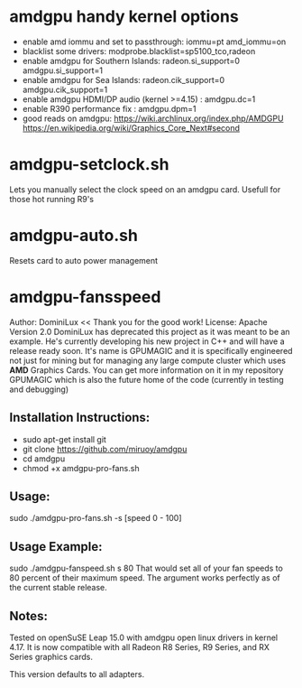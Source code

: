 # amdgpu handy kernel options
* enable amd iommu and set to passthrough: iommu=pt amd_iommu=on
* blacklist some drivers: modprobe.blacklist=sp5100_tco,radeon
* enable amdgpu for Southern Islands: radeon.si_support=0 amdgpu.si_support=1
* enable amdgpu for Sea Islands: radeon.cik_support=0 amdgpu.cik_support=1
* enable amdgpu HDMI/DP audio (kernel >=4.15) : amdgpu.dc=1
* enable R390 performance fix : amdgpu.dpm=1
* good reads on amdgpu: https://wiki.archlinux.org/index.php/AMDGPU  https://en.wikipedia.org/wiki/Graphics_Core_Next#second

# amdgpu-setclock.sh
Lets you manually select the clock speed on an amdgpu card. Usefull for those hot running R9's

# amdgpu-auto.sh
Resets card to auto power management

# amdgpu-fansspeed
Author: DominiLux << Thank you for the good work!
License: Apache Version 2.0
DominiLux has deprecated this project as it was meant to be an example.  He's currently developing his new project in C++ and will have a release ready soon.  It's name is GPUMAGIC and it is specifically engineered not just for mining but for managing any large compute cluster which uses **AMD** Graphics Cards.  You can get more information on it in my repository GPUMAGIC which is also the future home of the code (currently in testing and debugging)

## Installation Instructions:
* sudo apt-get install git
* git clone https://github.com/miruoy/amdgpu
* cd amdgpu
* chmod +x amdgpu-pro-fans.sh

## Usage:
sudo ./amdgpu-pro-fans.sh -s [speed 0 - 100]

## Usage Example:
sudo ./amdgpu-fanspeed.sh s 80
That would set all of your fan speeds to 80 percent of their maximum speed.  The argument works perfectly as of the current stable release.

## Notes:
Tested on openSuSE Leap 15.0 with amdgpu open linux drivers in kernel 4.17.  It is now compatible with all Radeon R8 Series, R9 Series, and RX Series graphics cards.

This version defaults to all adapters.
